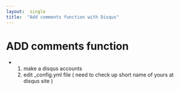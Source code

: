 ```yaml
---
layout:  single
title:  "Add comments function with Disqus"
---
```


# ADD comments function

- 1. make a disqus accounts
  2. edit _config.yml file ( need to check up short name of yours at disqus site )